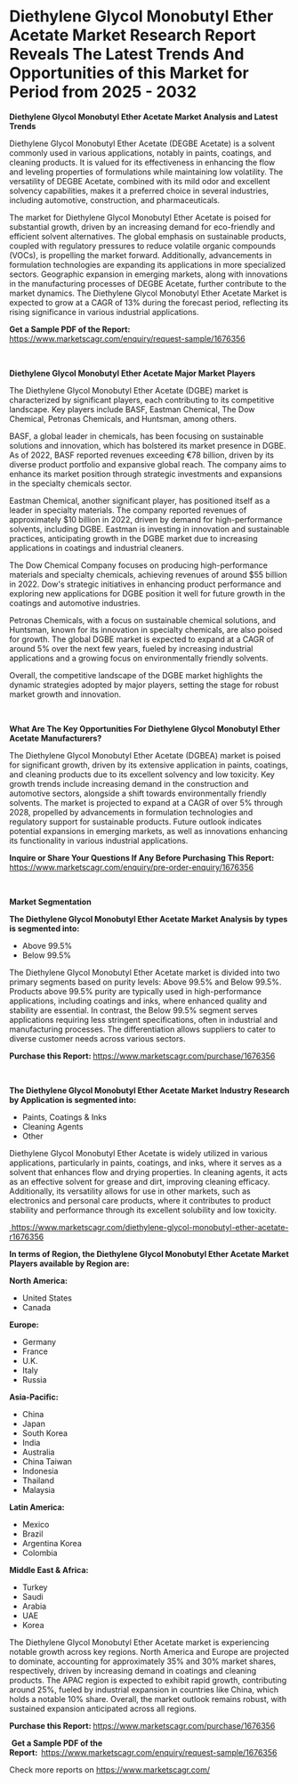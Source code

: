 <p><h1>Diethylene Glycol Monobutyl Ether Acetate Market Research Report Reveals The Latest Trends And Opportunities of this Market for Period from 2025 - 2032</h1></p><p><strong>Diethylene Glycol Monobutyl Ether Acetate Market Analysis and Latest Trends</strong></p>
<p><p>Diethylene Glycol Monobutyl Ether Acetate (DEGBE Acetate) is a solvent commonly used in various applications, notably in paints, coatings, and cleaning products. It is valued for its effectiveness in enhancing the flow and leveling properties of formulations while maintaining low volatility. The versatility of DEGBE Acetate, combined with its mild odor and excellent solvency capabilities, makes it a preferred choice in several industries, including automotive, construction, and pharmaceuticals.</p><p>The market for Diethylene Glycol Monobutyl Ether Acetate is poised for substantial growth, driven by an increasing demand for eco-friendly and efficient solvent alternatives. The global emphasis on sustainable products, coupled with regulatory pressures to reduce volatile organic compounds (VOCs), is propelling the market forward. Additionally, advancements in formulation technologies are expanding its applications in more specialized sectors. Geographic expansion in emerging markets, along with innovations in the manufacturing processes of DEGBE Acetate, further contribute to the market dynamics. The Diethylene Glycol Monobutyl Ether Acetate Market is expected to grow at a CAGR of 13% during the forecast period, reflecting its rising significance in various industrial applications.</p></p>
<p><strong>Get a Sample PDF of the Report:&nbsp;</strong> <a href="https://www.marketscagr.com/enquiry/request-sample/1676356?utm_campaign=2782&utm_medium=2&utm_source=Github&utm_content=ia&utm_term=31032025&utm_id=diethylene-glycol-monobutyl-ether-acetate">https://www.marketscagr.com/enquiry/request-sample/1676356</a></p>
<p>&nbsp;</p>
<p><strong>Diethylene Glycol Monobutyl Ether Acetate Major Market Players</strong></p>
<p><p>The Diethylene Glycol Monobutyl Ether Acetate (DGBE) market is characterized by significant players, each contributing to its competitive landscape. Key players include BASF, Eastman Chemical, The Dow Chemical, Petronas Chemicals, and Huntsman, among others.</p><p>BASF, a global leader in chemicals, has been focusing on sustainable solutions and innovation, which has bolstered its market presence in DGBE. As of 2022, BASF reported revenues exceeding €78 billion, driven by its diverse product portfolio and expansive global reach. The company aims to enhance its market position through strategic investments and expansions in the specialty chemicals sector.</p><p>Eastman Chemical, another significant player, has positioned itself as a leader in specialty materials. The company reported revenues of approximately $10 billion in 2022, driven by demand for high-performance solvents, including DGBE. Eastman is investing in innovation and sustainable practices, anticipating growth in the DGBE market due to increasing applications in coatings and industrial cleaners.</p><p>The Dow Chemical Company focuses on producing high-performance materials and specialty chemicals, achieving revenues of around $55 billion in 2022. Dow's strategic initiatives in enhancing product performance and exploring new applications for DGBE position it well for future growth in the coatings and automotive industries.</p><p>Petronas Chemicals, with a focus on sustainable chemical solutions, and Huntsman, known for its innovation in specialty chemicals, are also poised for growth. The global DGBE market is expected to expand at a CAGR of around 5% over the next few years, fueled by increasing industrial applications and a growing focus on environmentally friendly solvents. </p><p>Overall, the competitive landscape of the DGBE market highlights the dynamic strategies adopted by major players, setting the stage for robust market growth and innovation.</p></p>
<p>&nbsp;</p>
<p><strong>What Are The Key Opportunities For Diethylene Glycol Monobutyl Ether Acetate Manufacturers?</strong></p>
<p><p>The Diethylene Glycol Monobutyl Ether Acetate (DGBEA) market is poised for significant growth, driven by its extensive application in paints, coatings, and cleaning products due to its excellent solvency and low toxicity. Key growth trends include increasing demand in the construction and automotive sectors, alongside a shift towards environmentally friendly solvents. The market is projected to expand at a CAGR of over 5% through 2028, propelled by advancements in formulation technologies and regulatory support for sustainable products. Future outlook indicates potential expansions in emerging markets, as well as innovations enhancing its functionality in various industrial applications.</p></p>
<p><strong>Inquire or Share Your Questions If Any Before Purchasing This Report:</strong> <a href="https://www.marketscagr.com/enquiry/pre-order-enquiry/1676356?utm_campaign=2782&utm_medium=2&utm_source=Github&utm_content=ia&utm_term=31032025&utm_id=diethylene-glycol-monobutyl-ether-acetate">https://www.marketscagr.com/enquiry/pre-order-enquiry/1676356</a></p>
<p>&nbsp;</p>
<p><strong>Market Segmentation</strong></p>
<p><strong>The Diethylene Glycol Monobutyl Ether Acetate Market Analysis by types is segmented into:</strong></p>
<p><ul><li>Above 99.5%</li><li>Below 99.5%</li></ul></p>
<p><p>The Diethylene Glycol Monobutyl Ether Acetate market is divided into two primary segments based on purity levels: Above 99.5% and Below 99.5%. Products above 99.5% purity are typically used in high-performance applications, including coatings and inks, where enhanced quality and stability are essential. In contrast, the Below 99.5% segment serves applications requiring less stringent specifications, often in industrial and manufacturing processes. The differentiation allows suppliers to cater to diverse customer needs across various sectors.</p></p>
<p><strong>Purchase this Report:&nbsp;</strong><a href="https://www.marketscagr.com/purchase/1676356?utm_campaign=2782&utm_medium=2&utm_source=Github&utm_content=ia&utm_term=31032025&utm_id=diethylene-glycol-monobutyl-ether-acetate">https://www.marketscagr.com/purchase/1676356</a></p>
<p>&nbsp;</p>
<p><strong>The Diethylene Glycol Monobutyl Ether Acetate Market Industry Research by Application is segmented into:</strong></p>
<p><ul><li>Paints, Coatings & Inks</li><li>Cleaning Agents</li><li>Other</li></ul></p>
<p><p>Diethylene Glycol Monobutyl Ether Acetate is widely utilized in various applications, particularly in paints, coatings, and inks, where it serves as a solvent that enhances flow and drying properties. In cleaning agents, it acts as an effective solvent for grease and dirt, improving cleaning efficacy. Additionally, its versatility allows for use in other markets, such as electronics and personal care products, where it contributes to product stability and performance through its excellent solubility and low toxicity.</p></p>
<p><a href="https://www.marketscagr.com/diethylene-glycol-monobutyl-ether-acetate-r1676356?utm_campaign=2782&utm_medium=2&utm_source=Github&utm_content=ia&utm_term=31032025&utm_id=diethylene-glycol-monobutyl-ether-acetate">&nbsp;https://www.marketscagr.com/diethylene-glycol-monobutyl-ether-acetate-r1676356</a></p>
<p><strong>In terms of Region, the Diethylene Glycol Monobutyl Ether Acetate Market Players available by Region are:</strong></p>
<p>
    <p> <strong> North America: </strong>
        <ul>
            <li>United States</li>
            <li>Canada</li>
        </ul>
        </p> 
    <p> <strong> Europe: </strong>
        <ul>
            <li>Germany</li>
            <li>France</li>
            <li>U.K.</li>
            <li>Italy</li>
            <li>Russia</li>
        </ul>
        </p> 
    <p> <strong> Asia-Pacific: </strong>
        <ul>
            <li>China</li>
            <li>Japan</li>
            <li>South Korea</li>
            <li>India</li>
            <li>Australia</li>
            <li>China Taiwan</li>
            <li>Indonesia</li>
            <li>Thailand</li>
            <li>Malaysia</li>
        </ul>
        </p> 
    <p> <strong> Latin America: </strong>
        <ul>
            <li>Mexico</li>
            <li>Brazil</li>
            <li>Argentina Korea</li>
            <li>Colombia</li>
        </ul>
        </p> 
    <p> <strong> Middle East & Africa: </strong>
        <ul>
            <li>Turkey</li>
            <li>Saudi</li>
            <li>Arabia</li>
            <li>UAE</li>
            <li>Korea</li>
        </ul>
    </p>
    </p>
<p><p>The Diethylene Glycol Monobutyl Ether Acetate market is experiencing notable growth across key regions. North America and Europe are projected to dominate, accounting for approximately 35% and 30% market shares, respectively, driven by increasing demand in coatings and cleaning products. The APAC region is expected to exhibit rapid growth, contributing around 25%, fueled by industrial expansion in countries like China, which holds a notable 10% share. Overall, the market outlook remains robust, with sustained expansion anticipated across all regions.</p></p>
<p><strong>Purchase this Report: </strong><a href="https://www.marketscagr.com/purchase/1676356?utm_campaign=2782&utm_medium=2&utm_source=Github&utm_content=ia&utm_term=31032025&utm_id=diethylene-glycol-monobutyl-ether-acetate">https://www.marketscagr.com/purchase/1676356</a></p>
<p>&nbsp;<strong>Get a Sample PDF of the Report:&nbsp;&nbsp;</strong><a href="https://www.marketscagr.com/enquiry/request-sample/1676356?utm_campaign=2782&utm_medium=2&utm_source=Github&utm_content=ia&utm_term=31032025&utm_id=diethylene-glycol-monobutyl-ether-acetate">https://www.marketscagr.com/enquiry/request-sample/1676356</a></p>
<p><strong></strong></p>
<p>Check more reports on <a href="https://www.marketscagr.com/?utm_campaign=2782&utm_medium=2&utm_source=Github&utm_content=ia&utm_term=31032025&utm_id=diethylene-glycol-monobutyl-ether-acetate">https://www.marketscagr.com/</a></p>